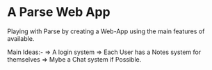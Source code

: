 A Parse Web App
===============

Playing with Parse by creating a Web-App using the main features of available.

Main Ideas:-
=> A login system
=> Each User has a Notes system for themselves
=> Mybe a Chat system if Possible.
